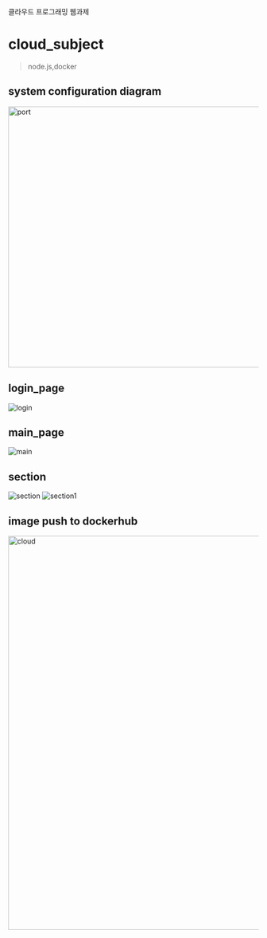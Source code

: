 클라우드 프로그래밍 웹과제

# cloud_subject

> node.js,docker 

## system configuration diagram
<img width="524" alt="port" src="https://github.com/rriakang/cloud_subject/assets/90817403/16c11947-c706-4448-b88a-9551a21dc8b1">


## login_page
![login](https://github.com/rriakang/cloud_subject/assets/90817403/979c2086-027e-4fa2-a8cf-5c5873c8f65d)


## main_page
![main](https://github.com/rriakang/cloud_subject/assets/90817403/66c319ca-67fe-4c71-bc38-06dd22e56292)


## section
![section](https://github.com/rriakang/cloud_subject/assets/90817403/f665c380-f097-4e10-a017-09359e35a9fe)
![section1](https://github.com/rriakang/cloud_subject/assets/90817403/1a01559a-6b00-49f1-85d1-7bc818ba2f15)

## image push to dockerhub
<img width="791" alt="cloud" src="https://github.com/rriakang/cloud_subject/assets/90817403/a1fe2c04-a148-46c7-bdbd-512a1e7bde60">

